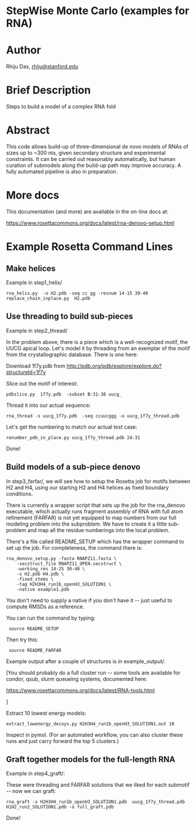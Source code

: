 # StepWise Monte Carlo (examples for RNA)

# Author
Rhiju Das, rhiju@stanford.edu

# Brief Description

Steps to build a model of a complex RNA fold

# Abstract

This code allows build-up of three-dimensional de novo models of RNAs of sizes up to ~300 nts, given secondary structure and experimental constraints. It can be carried out reasonably automatically, but human curation of submodels along the build-up path may improve accuracy. A fully automated pipeline is also in preparation.

# More docs
This documentation (and more) are available in the on-line docs at:

https://www.rosettacommons.org/docs/latest/rna-denovo-setup.html

# Example Rosetta Command Lines

## Make helices

Example in step1_helix/

```
rna_helix.py  -o H2.pdb -seq cc gg -resnum 14-15 39-40
replace_chain_inplace.py  H2.pdb 
```

## Use threading to build sub-pieces

Example in step2_thread/

In the problem above, there is a piece which is a well-recognized motif, 
the UUCG apical loop. Let's model it by threading from an exemplar
of the motif from the crystallographic database. There is one here:

Download 1f7y.pdb from 
http://pdb.org/pdb/explore/explore.do?structureId=1f7y

Slice out the motif of interest:
```
pdbslice.py  1f7y.pdb  -subset B:31-38 uucg_
```

Thread it into our actual sequence:
```
rna_thread -s uucg_1f7y.pdb  -seq ccuucggg -o uucg_1f7y_thread.pdb
```

Let's get the numbering to match our actual test case:
```
renumber_pdb_in_place.py uucg_1f7y_thread.pdb 24-31
```

Done!

## Build models of a sub-piece denovo

In step3_farfar/, we will see how to setup the Rosetta job for motifs between H2 and H4, using our starting H2 and H4 helices as fixed boundary conditions. 

There is currently a wrapper script that sets up the job for the rna_denovo executable, which actually runs fragment assembly of RNA with full atom refinement (FARFAR) is not yet equipped to map numbers from our full modeling problem into the subproblem. We have to create it a little sub-problem and map all the residue numberings into the local problem.

There's a file called README_SETUP which has the wrapper command to set up the job. For completeness, the command there is:

```
rna_denovo_setup.py -fasta RNAPZ11.fasta \
    -secstruct_file RNAPZ11_OPEN.secstruct \
    -working_res 14-25 30-40 \
    -s H2.pdb H4.pdb \
    -fixed_stems \
    -tag H2H3H4_run1b_openH3_SOLUTION1 \
    -native example1.pdb 
```

You don't need to supply a native if you don't have it -- just useful
to compute RMSDs as a reference.

You can run the command by typing:

```
 source README_SETUP
```

Then try this:

```
 source README_FARFAR
```

Example output after a couple of structures is in example_output/.

[You should probably do a full cluster run -- some tools are available for
 condor, qsub, slurm queueing systems, documented here:

https://www.rosettacommons.org/docs/latest/RNA-tools.html

]

Extract 10 lowest energy models:

```
extract_lowenergy_decoys.py H2H3H4_run1b_openH3_SOLUTION1.out 10
```

Inspect in pymol.
(For an automated workflow, you can also cluster these runs and just carry forward the top 5 clusters.)

## Graft together models for the full-length RNA

Example in step4_graft/:

These were threading and FARFAR solutions that we liked for each submotif -- now we can graft:

```
rna_graft -s H2H3H4_run1b_openH3_SOLUTION1.pdb  uucg_1f7y_thread.pdb  H1H2_run2_SOLUTION1.pdb -o full_graft.pdb
```

Done! 

